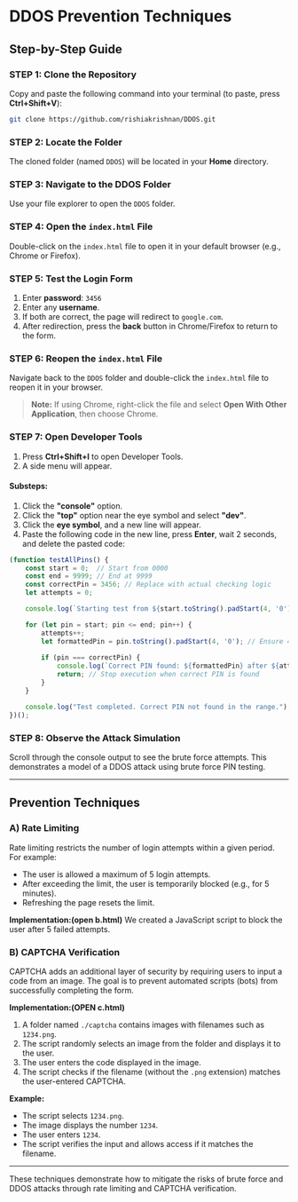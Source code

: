 # DDOS Prevention Techniques

## Step-by-Step Guide

### STEP 1: Clone the Repository
Copy and paste the following command into your terminal (to paste, press **Ctrl+Shift+V**):
```bash
git clone https://github.com/rishiakrishnan/DDOS.git
```

### STEP 2: Locate the Folder
The cloned folder (named `DDOS`) will be located in your **Home** directory.

### STEP 3: Navigate to the DDOS Folder
Use your file explorer to open the `DDOS` folder.

### STEP 4: Open the `index.html` File
Double-click on the `index.html` file to open it in your default browser (e.g., Chrome or Firefox).

### STEP 5: Test the Login Form
1. Enter **password**: `3456`
2. Enter any **username**.
3. If both are correct, the page will redirect to `google.com`.
4. After redirection, press the **back** button in Chrome/Firefox to return to the form.

### STEP 6: Reopen the `index.html` File
Navigate back to the `DDOS` folder and double-click the `index.html` file to reopen it in your browser.

> **Note:** If using Chrome, right-click the file and select **Open With Other Application**, then choose Chrome.

### STEP 7: Open Developer Tools
1. Press **Ctrl+Shift+I** to open Developer Tools.
2. A side menu will appear.

#### Substeps:
1. Click the **"console"** option.
2. Click the **"top"** option near the eye symbol and select **"dev"**.
3. Click the **eye symbol**, and a new line will appear.
4. Paste the following code in the new line, press **Enter**, wait 2 seconds, and delete the pasted code:

```javascript
(function testAllPins() {
    const start = 0;  // Start from 0000
    const end = 9999; // End at 9999
    const correctPin = 3456; // Replace with actual checking logic
    let attempts = 0;

    console.log(`Starting test from ${start.toString().padStart(4, '0')} to ${end}`);

    for (let pin = start; pin <= end; pin++) {
        attempts++;
        let formattedPin = pin.toString().padStart(4, '0'); // Ensure 4-digit formatting
        
        if (pin === correctPin) {
            console.log(`Correct PIN found: ${formattedPin} after ${attempts} attempts`);
            return; // Stop execution when correct PIN is found
        }
    }

    console.log("Test completed. Correct PIN not found in the range.");
})();
```

### STEP 8: Observe the Attack Simulation
Scroll through the console output to see the brute force attempts. This demonstrates a model of a DDOS attack using brute force PIN testing.

---

## Prevention Techniques

### A) **Rate Limiting**
Rate limiting restricts the number of login attempts within a given period. For example:
- The user is allowed a maximum of 5 login attempts.
- After exceeding the limit, the user is temporarily blocked (e.g., for 5 minutes).
- Refreshing the page resets the limit.

**Implementation:(open b.html)**
We created a JavaScript script to block the user after 5 failed attempts.

### B) **CAPTCHA Verification**
CAPTCHA adds an additional layer of security by requiring users to input a code from an image. The goal is to prevent automated scripts (bots) from successfully completing the form.

**Implementation:(OPEN c.html)**
1. A folder named `./captcha` contains images with filenames such as `1234.png`.
2. The script randomly selects an image from the folder and displays it to the user.
3. The user enters the code displayed in the image.
4. The script checks if the filename (without the `.png` extension) matches the user-entered CAPTCHA.

**Example:**
- The script selects `1234.png`.
- The image displays the number `1234`.
- The user enters `1234`.
- The script verifies the input and allows access if it matches the filename.

---

These techniques demonstrate how to mitigate the risks of brute force and DDOS attacks through rate limiting and CAPTCHA verification.

